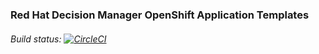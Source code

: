 ### Red Hat Decision Manager OpenShift Application Templates

###### Build status: [![CircleCI](https://circleci.com/gh/jboss-container-images/rhdm-7-openshift-image/tree/main.svg?style=svg)](https://circleci.com/gh/jboss-container-images/rhdm-7-openshift-image/tree/main)
